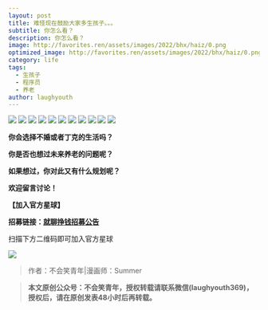 ```yaml
---
layout: post
title: 难怪现在鼓励大家多生孩子。。。
subtitle: 你怎么看？
description: 你怎么看？
image: http://favorites.ren/assets/images/2022/bhx/haiz/0.png
optimized_image: http://favorites.ren/assets/images/2022/bhx/haiz/0.png
category: life
tags:
  - 生孩子
  - 程序员
  - 养老
author: laughyouth
---
```


![](http://favorites.ren/assets/images/2022/bhx/haiz/1.jpg)
![](http://favorites.ren/assets/images/2022/bhx/haiz/2.jpg)
![](http://favorites.ren/assets/images/2022/bhx/haiz/3.jpg)
![](http://favorites.ren/assets/images/2022/bhx/haiz/4.jpg)
![](http://favorites.ren/assets/images/2022/bhx/haiz/5.jpg)
![](http://favorites.ren/assets/images/2022/bhx/haiz/6.jpg)
![](http://favorites.ren/assets/images/2022/bhx/haiz/7.jpg)
![](http://favorites.ren/assets/images/2022/bhx/haiz/8.jpg)
![](http://favorites.ren/assets/images/2022/bhx/haiz/9.jpg)
![](http://favorites.ren/assets/images/2022/bhx/haiz/10.jpg)
![](http://favorites.ren/assets/images/2022/bhx/haiz/11.jpg)



**你会选择不婚或者丁克的生活吗？**

**你是否也想过未来养老的问题呢？**

**如果想过，你对此又有什么规划呢？**

**欢迎留言讨论！**

**【加入官方星球】**  

**招募链接：[就聊挣钱招募公告](https://mp.weixin.qq.com/s/bscD8BoVk4ZUv9TJL1iK2A)**

扫描下方二维码即可加入官方星球

![](http://favorites.ren/assets/images/2022/bhx/yzw/1.jpg)

>作者：不会笑青年|漫画师：Summer

>**本文原创公众号：不会笑青年，授权转载请联系微信(laughyouth369)，授权后，请在原创发表48小时后再转载。**